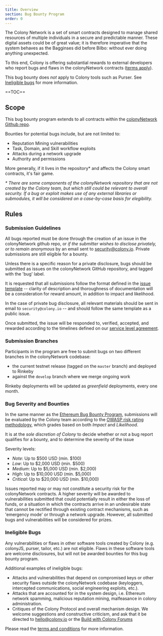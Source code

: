 ```yaml
---
title: Overview
section: Bug Bounty Program
order: 0
---
```


The Colony Network is a set of smart contracts designed to manage shared resources of multiple individuals in a secure and predictable manner. These digital assets could be of great value; it is therefore imperative that the system behaves as the Bagginses did before Bilbo: without ever doing anything unexpected.

To this end, Colony is offering substantial rewards to external developers who report bugs and flaws in the colonyNetwork contracts ([terms apply](https://docs.colony.io/colonynetwork/bug-bounty-program-terms-and-conditions/)).

This bug bounty does *not* apply to Colony tools such as Purser. See [Ineligible bugs](https://docs.colony.io/colonynetwork/bug-bounty-program-overview/#ineligible-bugs) for more information.

==TOC==

## Scope

This bug bounty program extends to all contracts within the [colonyNetwork Github repo](https://github.com/JoinColony/colonyNetwork).

Bounties for potential bugs include, but are not limited to:
* Reputation Mining vulnerabilities
* Task, Domain, and Skill workflow exploits
* Attacks during a network upgrade
* Authority and permissions

More generally, if it lives in the repository* and affects the Colony smart contracts, it's fair game.

_\* There are some components of the colonyNetwork repository that are not created by the Colony team, but which still could be relevant to overall security. If a bug or exploit makes use of any external libraries or submodules, it will be considered on a case-by-case basis for elegibility._

## Rules


### Submission Guidelines

All bugs reported must be done through the creation of an issue in the colonyNetwork github repo, or _if the submitter wishes to disclose privately, or to remain anonymous_ by an email sent to security@colony.io. Private submissions are still eligible for a bounty.

Unless there is a specific reason for a private disclosure, bugs should be submitted as issues on the colonyNetwork GitHub repository, and tagged with the 'bug' label.

It is requested that all submissions follow the format defined in the [issue template](https://github.com/JoinColony/colonyNetwork/blob/develop/docs/ISSUE_TEMPLATE.md) -- clarity of description and thoroughness of documentation will be a consideration for reward amount, in addition to impact and likelihood.

In the case of private bug disclosure, all relevant materials should be sent in email to `security@colony.io` -- and should follow the same template as a public issue.

Once submitted, the issue will be responded to, verified, accepted, and rewarded according to the timelines defined on our [service level agreement](https://docs.colony.io/colonynetwork/bug-bounty-program-terms-and-conditions/#service-level-agreement).

### Submission Branches
Participants in the program are free to submit bugs on two different branches in the colonyNetwork codebase:
* the current testnet release (tagged on the `master` branch) and deployed to Rinkeby
* against the `develop` branch where we merge ongoing work

Rinkeby deployments will be updated as _greenfield_ deployments, every one month.

### Bug Severity and Bounties
In the same manner as the [Ethereum Bug Bounty Program](https://bounty.ethereum.org/), submissions will be evaluated by the Colony team according to the [OWASP risk rating methodology](https://www.owasp.org/index.php/OWASP_Risk_Rating_Methodology), which grades based on both _Impact_ and _Likelihood_.

It is at the *sole discretion of Colony* to decide whether or not a bug report qualifies for a bounty, and to determine the severity of the issue

Severity levels:

* *Note*: Up to $500 USD (min. $100)
* *Low*: Up to $2,000 USD (min. $500)
* *Medium*: Up to $5,000 USD (min. $2,000)
* *High*: Up to $10,000 USD (min. $5,000)
* *Critical*: Up to $20,000 USD (min. $10,000)

Issues reported may or may not constitute a security risk for the colonyNetwork contracts. A higher severity will be awarded to vulnerabilities submitted that could potentially result in either the loss of funds, or a situation in which the contracts arrive in an undesirable state that cannot be rectified through existing contract mechanisms, such as 'emergency mode' or through a network upgrade. However, all submitted bugs and vulnerabilities will be considered for prizes.

### Ineligible Bugs

Any vulnerabilities or flaws in other software tools created by Colony (e.g. colonyJS, purser, tailor, etc.) are not eligible. Flaws in these software tools are welcome disclosures, but will not be awarded bounties for this bug bounty program.

Additional examples of ineligible bugs:
* Attacks and vulnerabilities that depend on compromised keys or other security flaws outside the colonyNetwork codebase (keyloggers, intercepted communications, social engineering exploits, etc.).
* Attacks that are accounted for in the system design, i.e. Ethereum network spamming, malicious reputation mining, malfeasance in colony administration.
* Critiques of the Colony Protocol and overall mechanism design. We welcome suggestions and constructive criticism, and ask that it be directed to hello@colony.io or the [Build with Colony Forums](https://build.colony.io/)


Please read the [terms and conditions](https://docs.colony.io/colonynetwork/bug-bounty-program-terms-and-conditions/) for more information.